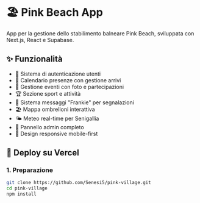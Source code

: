 # 🏖️ Pink Beach App

App per la gestione dello stabilimento balneare Pink Beach, sviluppata con Next.js, React e Supabase.

## ✨ Funzionalità

- 🔐 Sistema di autenticazione utenti
- 📅 Calendario presenze con gestione arrivi
- 🎉 Gestione eventi con foto e partecipazioni
- 🏆 Sezione sport e attività
- 🐷 Sistema messaggi "Frankie" per segnalazioni
- 🏖️ Mappa ombrelloni interattiva
- 🌤️ Meteo real-time per Senigallia
- 👑 Pannello admin completo
- 📱 Design responsive mobile-first

## 🚀 Deploy su Vercel

### 1. Preparazione
```bash
git clone https://github.com/Senesi5/pink-village.git
cd pink-village
npm install
